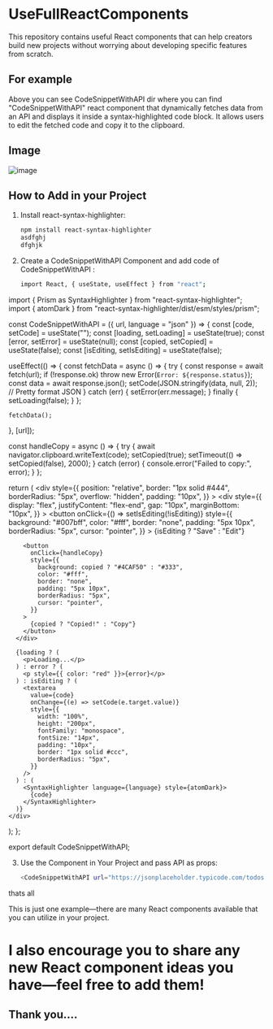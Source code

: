 # UseFullReactComponents
This repository contains useful React components that can help creators build new projects without worrying about developing specific features from scratch.

## For example 

Above you can see CodeSnippetWithAPI dir where you can find "CodeSnippetWithAPI" react component that dynamically fetches data from an API and displays it inside a syntax-highlighted code block. It allows users to edit the fetched code and copy it to the clipboard. 

## Image
![image](https://github.com/user-attachments/assets/9fff3a6f-bd8b-4c38-b8d2-0b8f981b4ab5)

## How to Add in your Project 

1. Install react-syntax-highlighter:
   ```sh
   npm install react-syntax-highlighter
   asdfghj
   dfghjk
2. Create a CodeSnippetWithAPI Component and add code of CodeSnippetWithAPI :
    ```sh
   import React, { useState, useEffect } from "react";
import { Prism as SyntaxHighlighter } from "react-syntax-highlighter";
import { atomDark } from "react-syntax-highlighter/dist/esm/styles/prism";

const CodeSnippetWithAPI = ({ url, language = "json" }) => {
  const [code, setCode] = useState("");
  const [loading, setLoading] = useState(true);
  const [error, setError] = useState(null);
  const [copied, setCopied] = useState(false);
  const [isEditing, setIsEditing] = useState(false);

  useEffect(() => {
    const fetchData = async () => {
      try {
        const response = await fetch(url);
        if (!response.ok) throw new Error(`Error: ${response.status}`);
        const data = await response.json();
        setCode(JSON.stringify(data, null, 2)); // Pretty format JSON
      } catch (err) {
        setError(err.message);
      } finally {
        setLoading(false);
      }
    };

    fetchData();
  }, [url]);

  const handleCopy = async () => {
    try {
      await navigator.clipboard.writeText(code);
      setCopied(true);
      setTimeout(() => setCopied(false), 2000);
    } catch (error) {
      console.error("Failed to copy:", error);
    }
  };

  return (
    <div
      style={{
        position: "relative",
        border: "1px solid #444",
        borderRadius: "5px",
        overflow: "hidden",
        padding: "10px",
      }}
    >
      <div
        style={{
          display: "flex",
          justifyContent: "flex-end",
          gap: "10px",
          marginBottom: "10px",
        }}
      >
        <button
          onClick={() => setIsEditing(!isEditing)}
          style={{
            background: "#007bff",
            color: "#fff",
            border: "none",
            padding: "5px 10px",
            borderRadius: "5px",
            cursor: "pointer",
          }}
        >
          {isEditing ? "Save" : "Edit"}
        </button>

        <button
          onClick={handleCopy}
          style={{
            background: copied ? "#4CAF50" : "#333",
            color: "#fff",
            border: "none",
            padding: "5px 10px",
            borderRadius: "5px",
            cursor: "pointer",
          }}
        >
          {copied ? "Copied!" : "Copy"}
        </button>
      </div>

      {loading ? (
        <p>Loading...</p>
      ) : error ? (
        <p style={{ color: "red" }}>{error}</p>
      ) : isEditing ? (
        <textarea
          value={code}
          onChange={(e) => setCode(e.target.value)}
          style={{
            width: "100%",
            height: "200px",
            fontFamily: "monospace",
            fontSize: "14px",
            padding: "10px",
            border: "1px solid #ccc",
            borderRadius: "5px",
          }}
        />
      ) : (
        <SyntaxHighlighter language={language} style={atomDark}>
          {code}
        </SyntaxHighlighter>
      )}
    </div>
  );
};

export default CodeSnippetWithAPI;

3. Use the Component in Your Project and pass API as props:
   ```sh
   <CodeSnippetWithAPI url="https://jsonplaceholder.typicode.com/todos/1" />
thats all

This is just one example—there are many React components available that you can utilize in your project.

# I also encourage you to share any new React component ideas you have—feel free to add them!
 
## Thank you....


